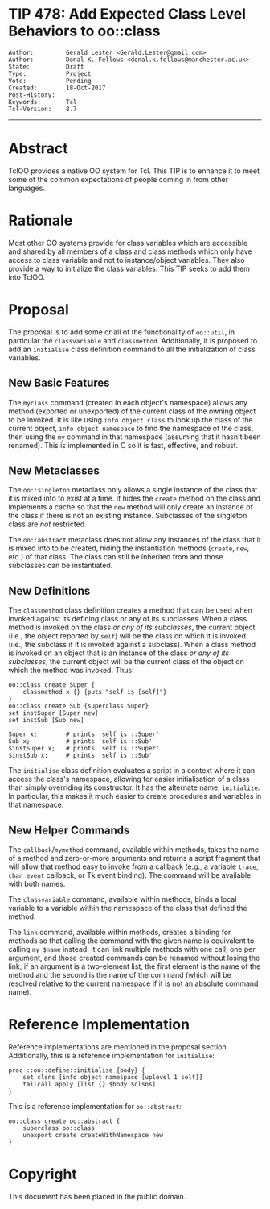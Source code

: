 # TIP 478: Add Expected Class Level Behaviors to oo::class
	Author:         Gerald Lester <Gerald.Lester@gmail.com>
	Author:         Donal K. Fellows <donal.k.fellows@manchester.ac.uk>
	State:          Draft
	Type:           Project
	Vote:           Pending
	Created:        18-Oct-2017
	Post-History:   
	Keywords:       Tcl
	Tcl-Version:    8.7
-----
# Abstract

TclOO provides a native OO system for Tcl.  This TIP is to enhance it to meet some of the common expectations of people coming in from other languages.

# Rationale

Most other OO systems provide for class variables which are accessible and shared by all members of a class and class methods which only have access to
class variable and not to instance/object variables.  They also provide a way to initialize the class variables.  This TIP seeks to add them into TclOO.

# Proposal

The proposal is to add some or all of the functionality of `oo::util`, in particular the `classvariable` and `classmethod`.
Additionally, it is proposed to add an `initialise` class definition command to all the initialization of class variables.

## New Basic Features

The `myclass` command (created in each object's namespace) allows any method
(exported or unexported) of the current class of the owning object to be
invoked. It is like using `info object class` to look up the class of the
current object, `info object namespace` to find the namespace of the class,
then using the `my` command in that namespace (assuming that it hasn't been
renamed). This is implemented in C so it is fast, effective, and robust.

## New Metaclasses

The `oo::singleton` metaclass only allows a single instance of the class that
it is mixed into to exist at a time. It hides the `create` method on the class and
implements a cache so that the `new` method will only create an instance of
the class if there is not an existing instance. Subclasses of the singleton
class are _not_ restricted.

The `oo::abstract` metaclass does not allow any instances of the class that it
is mixed into to be created, hiding the instantiation methods (`create`,
`new`, etc.) of that class. The class can still be inherited from and those
subclasses can be instantiated.

## New Definitions

The `classmethod` class definition creates a method that can be used when
invoked against its defining class or any of its subclasses. When a class
method is invoked on the class _or any of its subclasses_, the current object
(i.e., the object reported by `self`) will be the class on which it is invoked
(i.e., the subclass if it is invoked against a subclass). When a class method
is invoked on an object that is an instance of the class _or any of its
subclasses_, the current object will be the current class of the object on
which the method was invoked. Thus:

    oo::class create Super {
        classmethod x {} {puts "self is [self]"}
    }
    oo::class create Sub {superclass Super}
    set instSuper [Super new]
    set instSub [Sub new]

    Super x;        # prints 'self is ::Super'
    Sub x;          # prints 'self is ::Sub'
    $instSuper x;   # prints 'self is ::Super'
    $instSub x;     # prints 'self is ::Sub'

The `initialise` class definition evaluates a script in a context where it can
access the class's namespace, allowing for easier initialisation of a class
than simply overriding its constructor. It has the alternate name,
`initialize`. In particular, this makes it much easier to create procedures
and variables in that namespace.

## New Helper Commands

The `callback`/`mymethod` command, available within methods, takes the name of
a method and zero-or-more arguments and returns a script fragment that will
allow that method easy to invoke from a callback (e.g., a variable `trace`,
`chan event` callback, or Tk event binding). The command will be available
with both names.

The `classvariable` command, available within methods, binds a local variable
to a variable within the namespace of the class that defined the method.

The `link` command, available within methods, creates a binding for methods
so that calling the command with the given name is equivalent to calling
`my $name` instead. It can link multiple methods with one call, one per
argument, and those created commands can be renamed without losing the link;
if an argument is a two-element list, the first element is the name of the
method and the second is the name of the command (which will be resolved
relative to the current namespace if it is not an absolute command name).

# Reference Implementation

Reference implementations are mentioned in the proposal section. Additionally, this is a reference implementation for `initialise`:

    proc ::oo::define::initialise {body} {
        set clsns [info object namespace [uplevel 1 self]]
        tailcall apply [list {} $body $clsns]
    }

This is a reference implementation for `oo::abstract`:

    oo::class create oo::abstract {
        superclass oo::class
        unexport create createWithNamespace new
    }

# Copyright

This document has been placed in the public domain.
